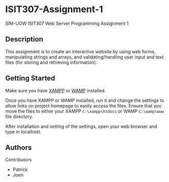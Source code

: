 # ISIT307-Assignment-1
SIM-UOW ISIT307 Web Server Programming Assignment 1

## Description
This assignment is to create an interactive website by using web forms,
manipulating strings and arrays, and validating/handling user input and text files (for 
storing and retrieving information).

## Getting Started
Make sure you have [XAMPP](https://www.apachefriends.org/download.html) or [WAMP](https://www.wampserver.com/en/download-wampserver-64bits/) installed. 

Once you have XAMPP or WAMP installed, run it and change the settings to allow links on project homepage to easily access the files.
Ensure that you move the files to either your XAMPP ```C:\xampp\htdocs``` or WAMP ```C:\wamp\www``` file directory.

After installation and setting of the settings, open your web browser and type in localhost.

## Authors
Contributors
- Patrick
- Joen
